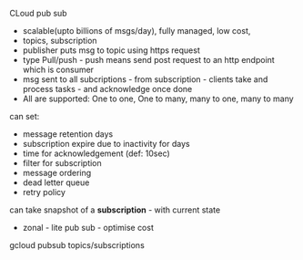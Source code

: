 
CLoud pub sub
- scalable(upto billions of msgs/day), fully managed, low cost, 
- topics, subscription
- publisher puts msg to topic using https request
- type Pull/push - push means send post request to an http endpoint which is consumer
- msg sent to all subcriptions - from subscription - clients take and process tasks - and acknowledge once done
- All are supported: One to one, One to many, many to one, many to many

can set:
- message retention days
- subscription expire due to inactivity for days
- time for acknowledgement (def: 10sec)
- filter for subscription
- message ordering
- dead letter queue
- retry policy

can take snapshot of a **subscription** - with current state


- zonal - lite pub sub - optimise cost

gcloud pubsub topics/subscriptions